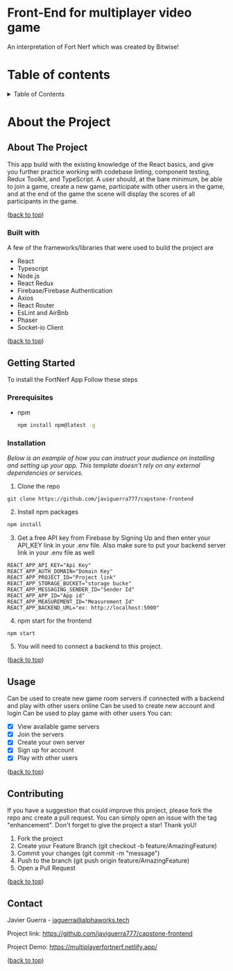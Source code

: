# Front-End for multiplayer video game
<a name="top"></a>
An interpretation of Fort Nerf which was created by Bitwise!

# Table of contents
<details>
  <summary>Table of Contents</summary>
  <ol>
    <li>
      <a href="#about-the-project">About The Project</a>
      <ul>
        <li><a href="#built-with">Built With</a></li>
        <!-- <li><a href="#wireframe">Wireframe</a></li> -->
      </ul>
    </li>
    <li>
      <a href="#getting-started">Getting Started</a>
      <ul>
        <li><a href="#prerequisites">Prerequisites</a></li>
        <li><a href="#installation">Installation</a></li>
      </ul>
    <li><a href="#contact">Contact</a></li>
  </ol>
</details>

# About the Project
## About The Project
<a name="about-the-project"></a>
This app build with the existing knowledge of the React basics, and give you further practice working with codebase linting, component testing, Redux Toolkit, and TypeScript. A user should, at the bare minimum, be able to join a game, create a new game, participate with other users in the game, and at the end of the game the scene will display the scores of all participants in the game.
<p align="left">(<a href="#top">back to top</a>)</p>

### Built with
<a name="built-with"></a>
A few of the frameworks/libraries that were used to build the project are
* React
* Typescript
* Node.js
* React Redux 
* Firebase/Firebase Authentication
* Axios
* React Router
* EsLint and AirBnb
* Phaser
* Socket-io Client
<p align="left">(<a href="#top">back to top</a>)</p>
<!-- ### wireframe
  ### Getting Started The App build out with simple wireframes using Figma.
<img width="328" alt="wire-frame-frontend" src=""> -->

## Getting Started
<a name="getting-started"></a>
To install the FortNerf App Follow these steps

### Prerequisites
<a name="prerequisites"></a>
* npm
  ```sh
  npm install npm@latest -g
  ```

### Installation
<a name="installation"></a>
_Below is an example of how you can instruct your audience on installing and setting up your app. This template doesn't rely on any external dependencies or services._

1. Clone the repo
  ```she
  git clone https://github.com/javiguerra777/capstone-frontend
  ```
2. Install npm packages
  ```sh
  npm install
  ```
3. Get a free API key from Firebase by Signing Up and then enter your API_KEY link in your .env file. Also make sure to put your backend server link in your .env file as well
```
REACT_APP_API_KEY="Api Key"
REACT_APP_AUTH_DOMAIN="Domain Key"
REACT_APP_PROJECT_ID="Project link"
REACT_APP_STORAGE_BUCKET="storage bucke"
REACT_APP_MESSAGING_SENDER_ID="Sender Id"
REACT_APP_APP_ID="App id"
REACT_APP_MEASUREMENT_ID="Measurement Id"
REACT_APP_BACKEND_URL="ex: http://localhost:5000"
```
4. npm start for the frontend
```
npm start
```
5. You will need to connect a backend to this project.
<p align="left">(<a href="#top">back to top</a>)</p>


## Usage
Can be used to create new game room servers if connected with a backend and play with other users online
Can be used to create new account and login
Can be used to play game with other users
You can:
- [x] View available game servers
- [x] Join the servers
- [x] Create your own server
- [x] Sign up for account
- [x] Play with other users
<p align="left">(<a href="#top">back to top</a>)</p>

## Contributing
If you have a suggestion that could improve this project, please fork the repo anc create a pull request. You can simply open an issue with the tag "enhancement". Don't forget to give the project a star! Thank yoU!

1. Fork the project
2. Create your Feature Branch (git checkout -b feature/AmazingFeature)
3. Commit your changes (git commit -m "message")
4. Push to the branch (git push origin feature/AmazingFeature)
5. Open a Pull Request
<p align="left">(<a href="#top">back to top</a>)</p>


## Contact
<a name="contact"></a>
Javier Guerra - jaguerra@alphaworks.tech

Project link: https://github.com/javiguerra777/capstone-frontend

Project Demo: https://multiplayerfortnerf.netlify.app/
<p align="left">(<a href="#top">back to top</a>)</p>
